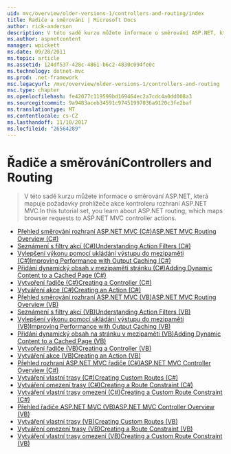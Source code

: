 ```yaml
---
uid: mvc/overview/older-versions-1/controllers-and-routing/index
title: Řadiče a směrování | Microsoft Docs
author: rick-anderson
description: V této sadě kurzu můžete informace o směrování ASP.NET, která mapuje požadavky prohlížeče akce kontroleru rozhraní ASP.NET MVC.
ms.author: aspnetcontent
manager: wpickett
ms.date: 09/28/2011
ms.topic: article
ms.assetid: 124df537-428c-4861-b6c2-4830c094fe0c
ms.technology: dotnet-mvc
ms.prod: .net-framework
msc.legacyurl: /mvc/overview/older-versions-1/controllers-and-routing
msc.type: chapter
ms.openlocfilehash: fe42077c119599bd169464ec2a7cdc4a0dd008a3
ms.sourcegitcommit: 9a9483aceb34591c97451997036a9120c3fe2baf
ms.translationtype: MT
ms.contentlocale: cs-CZ
ms.lasthandoff: 11/10/2017
ms.locfileid: "26564289"
---
```

<a name="controllers-and-routing"></a><span data-ttu-id="b0b71-103">Řadiče a směrování</span><span class="sxs-lookup"><span data-stu-id="b0b71-103">Controllers and Routing</span></span>
====================
> <span data-ttu-id="b0b71-104">V této sadě kurzu můžete informace o směrování ASP.NET, která mapuje požadavky prohlížeče akce kontroleru rozhraní ASP.NET MVC.</span><span class="sxs-lookup"><span data-stu-id="b0b71-104">In this tutorial set, you learn about ASP.NET routing, which maps browser requests to ASP.NET MVC controller actions.</span></span>


- [<span data-ttu-id="b0b71-105">Přehled směrování rozhraní ASP.NET MVC (C#)</span><span class="sxs-lookup"><span data-stu-id="b0b71-105">ASP.NET MVC Routing Overview (C#)</span></span>](asp-net-mvc-routing-overview-cs.md)
- [<span data-ttu-id="b0b71-106">Seznámení s filtry akcí (C#)</span><span class="sxs-lookup"><span data-stu-id="b0b71-106">Understanding Action Filters (C#)</span></span>](understanding-action-filters-cs.md)
- [<span data-ttu-id="b0b71-107">Vylepšení výkonu pomocí ukládání výstupu do mezipaměti (C#)</span><span class="sxs-lookup"><span data-stu-id="b0b71-107">Improving Performance with Output Caching (C#)</span></span>](improving-performance-with-output-caching-cs.md)
- [<span data-ttu-id="b0b71-108">Přidání dynamický obsah v mezipaměti stránku (C#)</span><span class="sxs-lookup"><span data-stu-id="b0b71-108">Adding Dynamic Content to a Cached Page (C#)</span></span>](adding-dynamic-content-to-a-cached-page-cs.md)
- [<span data-ttu-id="b0b71-109">Vytvoření řadiče (C#)</span><span class="sxs-lookup"><span data-stu-id="b0b71-109">Creating a Controller (C#)</span></span>](creating-a-controller-cs.md)
- [<span data-ttu-id="b0b71-110">Vytváření akce (C#)</span><span class="sxs-lookup"><span data-stu-id="b0b71-110">Creating an Action (C#)</span></span>](creating-an-action-cs.md)
- [<span data-ttu-id="b0b71-111">Přehled směrování rozhraní ASP.NET MVC (VB)</span><span class="sxs-lookup"><span data-stu-id="b0b71-111">ASP.NET MVC Routing Overview (VB)</span></span>](asp-net-mvc-routing-overview-vb.md)
- [<span data-ttu-id="b0b71-112">Seznámení s filtry akcí (VB)</span><span class="sxs-lookup"><span data-stu-id="b0b71-112">Understanding Action Filters (VB)</span></span>](understanding-action-filters-vb.md)
- [<span data-ttu-id="b0b71-113">Vylepšení výkonu pomocí ukládání výstupu do mezipaměti (VB)</span><span class="sxs-lookup"><span data-stu-id="b0b71-113">Improving Performance with Output Caching (VB)</span></span>](improving-performance-with-output-caching-vb.md)
- [<span data-ttu-id="b0b71-114">Přidání dynamický obsah na stránku v mezipaměti (VB)</span><span class="sxs-lookup"><span data-stu-id="b0b71-114">Adding Dynamic Content to a Cached Page (VB)</span></span>](adding-dynamic-content-to-a-cached-page-vb.md)
- [<span data-ttu-id="b0b71-115">Vytvoření řadiče (VB)</span><span class="sxs-lookup"><span data-stu-id="b0b71-115">Creating a Controller (VB)</span></span>](creating-a-controller-vb.md)
- [<span data-ttu-id="b0b71-116">Vytváření akce (VB)</span><span class="sxs-lookup"><span data-stu-id="b0b71-116">Creating an Action (VB)</span></span>](creating-an-action-vb.md)
- [<span data-ttu-id="b0b71-117">Přehled rozhraní ASP.NET MVC řadiče (C#)</span><span class="sxs-lookup"><span data-stu-id="b0b71-117">ASP.NET MVC Controller Overview (C#)</span></span>](aspnet-mvc-controllers-overview-cs.md)
- [<span data-ttu-id="b0b71-118">Vytváření vlastní trasy (C#)</span><span class="sxs-lookup"><span data-stu-id="b0b71-118">Creating Custom Routes (C#)</span></span>](creating-custom-routes-cs.md)
- [<span data-ttu-id="b0b71-119">Vytváření omezení trasy (C#)</span><span class="sxs-lookup"><span data-stu-id="b0b71-119">Creating a Route Constraint (C#)</span></span>](creating-a-route-constraint-cs.md)
- [<span data-ttu-id="b0b71-120">Vytváření vlastní trasy omezení (C#)</span><span class="sxs-lookup"><span data-stu-id="b0b71-120">Creating a Custom Route Constraint (C#)</span></span>](creating-a-custom-route-constraint-cs.md)
- [<span data-ttu-id="b0b71-121">Přehled řadiče ASP.NET MVC (VB)</span><span class="sxs-lookup"><span data-stu-id="b0b71-121">ASP.NET MVC Controller Overview (VB)</span></span>](asp-net-mvc-controller-overview-vb.md)
- [<span data-ttu-id="b0b71-122">Vytváření vlastní trasy (VB)</span><span class="sxs-lookup"><span data-stu-id="b0b71-122">Creating Custom Routes (VB)</span></span>](creating-custom-routes-vb.md)
- [<span data-ttu-id="b0b71-123">Vytváření omezení trasy (VB)</span><span class="sxs-lookup"><span data-stu-id="b0b71-123">Creating a Route Constraint (VB)</span></span>](creating-a-route-constraint-vb.md)
- [<span data-ttu-id="b0b71-124">Vytváření vlastní trasy omezení (VB)</span><span class="sxs-lookup"><span data-stu-id="b0b71-124">Creating a Custom Route Constraint (VB)</span></span>](creating-a-custom-route-constraint-vb.md)
